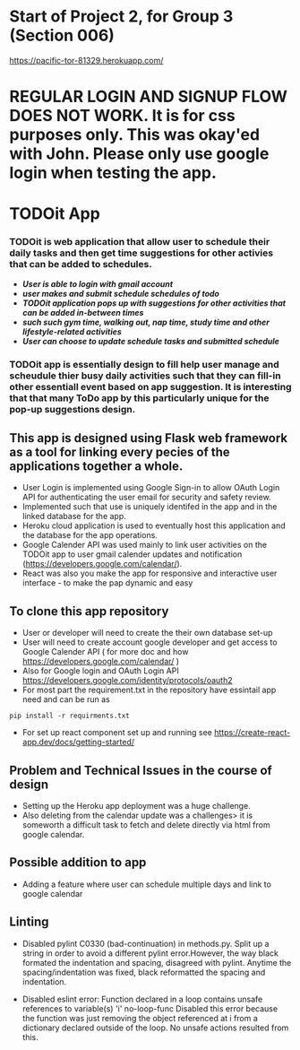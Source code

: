 # Start of Project 2, for Group 3 (Section 006)
https://pacific-tor-81329.herokuapp.com/

# REGULAR LOGIN AND SIGNUP FLOW DOES NOT WORK. It is for css purposes only. This was okay'ed with John. Please only use google login when testing the app.
# TODOit App
### TODOit is web application that allow user to schedule their daily tasks and then get time suggestions for other activies that can be added to schedules.
- ***User is able to login with gmail account***
- ***user makes and submit schedule schedules of todo***
- ***TODOit application pops up with suggestions for other activities that can be added in-between times***
- ***such such gym time, walking out, nap time, study time and other lifestyle-related activities***
- ***User can choose to update schedule tasks and submitted schedule***

### TODOit app is essentially design to fill help user manage and scheudule thier busy daily activities such that they can fill-in other essentiall event based on app suggestion. It is interesting that that many ToDo app by this particularly unique for the pop-up suggestions design.  

## This app is designed using Flask web framework as a tool for linking every pecies of the applications together a whole. 
- User Login is implemented using Google Sign-in to allow OAuth Login API for authenticating the user email for security and safety review.
- Implemented such that use is uniquely identifed in the app and in the linked database for the app.
- Heroku cloud application is used to eventually host this application and the database for the app operations. 
- Google Calender API was used mainly to link user activities on the TODOit app to user gmail calender updates and notification (https://developers.google.com/calendar/). 
- React was also you make the app for responsive and interactive user interface - to make the pap dynamic and easy

## To clone this app repository
- User or developer will need to create the their own database set-up
- User will need to create account google developer and get access to Google Calender API  ( for more doc and how https://developers.google.com/calendar/ ) 
- Also for Google login and OAuth Login API https://developers.google.com/identity/protocols/oauth2 
- For most part the requirement.txt in the repository have essintail app need and can be run as 
``` 
pip install -r requirments.txt
```
- For set up react component set up and running see https://create-react-app.dev/docs/getting-started/

## Problem and Technical Issues in the course of design
- Setting up the Heroku app deployment was a huge challenge. 
- Also deleting from the calendar update was a challenges> it is someworth a difficult task to fetch and delete directly via html from google calendar.

## Possible addition to app
- Adding a feature where user can schedule multiple days and link to google calendar

## Linting
- Disabled pylint C0330 (bad-continuation) in methods.py. Split up a string in order to avoid a different pylint error.However, the way black formated the indentation and spacing, disagreed with pylint. Anytime the spacing/indentation was fixed, black reformatted the spacing and indentation.

- Disabled eslint error: Function declared in a loop contains unsafe references to variable(s) 'i'  no-loop-func
Disabled this error because the function was just removing the object referenced at i from a dictionary declared outside of the loop. No unsafe actions resulted from this.
